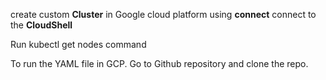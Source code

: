 create custom **Cluster** in Google cloud platform
using **connect** connect to the **CloudShell**

Run kubectl get nodes   command

To run the YAML file in GCP. Go to Github repository and clone the repo.



